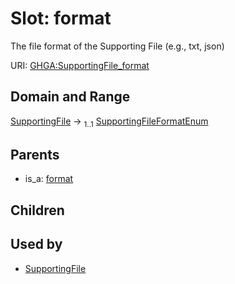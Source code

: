 
# Slot: format


The file format of the Supporting File (e.g., txt, json)

URI: [GHGA:SupportingFile_format](https://w3id.org/GHGA/SupportingFile_format)


## Domain and Range

[SupportingFile](SupportingFile.md) &#8594;  <sub>1..1</sub> [SupportingFileFormatEnum](SupportingFileFormatEnum.md)

## Parents

 *  is_a: [format](format.md)

## Children


## Used by

 * [SupportingFile](SupportingFile.md)
